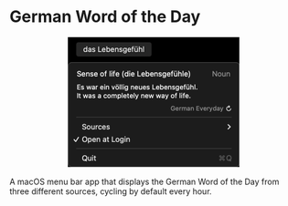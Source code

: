 # German Word of the Day

<p align="center">
  <img src="GermanWordoftheDay.png" width="300">
</p>

A macOS menu bar app that displays the German Word of the Day from three different sources, cycling by default every hour.
